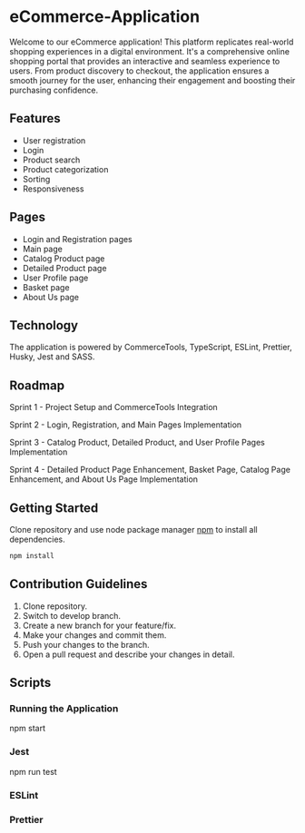 # eCommerce-Application

Welcome to our eCommerce application! This platform replicates real-world shopping experiences in a digital environment. It's a comprehensive online shopping portal that provides an interactive and seamless experience to users. From product discovery to checkout, the application ensures a smooth journey for the user, enhancing their engagement and boosting their purchasing confidence.

## Features

- User registration
- Login
- Product search
- Product categorization
- Sorting
- Responsiveness

## Pages

- Login and Registration pages
- Main page
- Catalog Product page
- Detailed Product page
- User Profile page
- Basket page
- About Us page

## Technology

The application is powered by CommerceTools, TypeScript, ESLint, Prettier, Husky, Jest and SASS.

## Roadmap

Sprint 1 - Project Setup and CommerceTools Integration

Sprint 2 - Login, Registration, and Main Pages Implementation

Sprint 3 - Catalog Product, Detailed Product, and User Profile Pages Implementation

Sprint 4 - Detailed Product Page Enhancement, Basket Page, Catalog Page Enhancement, and About Us Page Implementation

## Getting Started

Clone repository and use node package manager [npm](https://www.npmjs.com/) to install all dependencies.

```bash
npm install
```

## Contribution Guidelines

1. Clone repository.
2. Switch to develop branch.
3. Create a new branch for your feature/fix.
4. Make your changes and commit them.
5. Push your changes to the branch.
6. Open a pull request and describe your changes in detail.

## Scripts

### Running the Application

npm start

### Jest

npm run test

### ESLint

### Prettier
